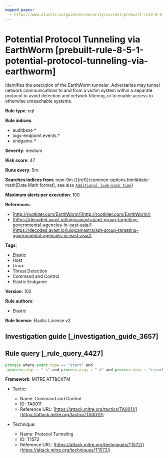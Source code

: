 ```yaml
---
mapped_pages:
  - https://www.elastic.co/guide/en/security/current/prebuilt-rule-8-5-1-potential-protocol-tunneling-via-earthworm.html
---
```


# Potential Protocol Tunneling via EarthWorm [prebuilt-rule-8-5-1-potential-protocol-tunneling-via-earthworm]

Identifies the execution of the EarthWorm tunneler. Adversaries may tunnel network communications to and from a victim system within a separate protocol to avoid detection and network filtering, or to enable access to otherwise unreachable systems.

**Rule type**: eql

**Rule indices**:

* auditbeat-*
* logs-endpoint.events.*
* endgame-*

**Severity**: medium

**Risk score**: 47

**Runs every**: 5m

**Searches indices from**: now-9m ({{ref}}/common-options.html#date-math[Date Math format], see also [`Additional look-back time`](docs-content://solutions/security/detect-and-alert/create-detection-rule.md#rule-schedule))

**Maximum alerts per execution**: 100

**References**:

* [http://rootkiter.com/EarthWorm/](http://rootkiter.com/EarthWorm/)
* [https://decoded.avast.io/luigicamastra/apt-group-targeting-governmental-agencies-in-east-asia/](https://decoded.avast.io/luigicamastra/apt-group-targeting-governmental-agencies-in-east-asia/)

**Tags**:

* Elastic
* Host
* Linux
* Threat Detection
* Command and Control
* Elastic Endgame

**Version**: 102

**Rule authors**:

* Elastic

**Rule license**: Elastic License v2

## Investigation guide [_investigation_guide_3657]



## Rule query [_rule_query_4427]

```js
process where event.type == "start" and
 process.args : "-s" and process.args : "-d" and process.args : "rssocks"
```

**Framework**: MITRE ATT&CKTM

* Tactic:

    * Name: Command and Control
    * ID: TA0011
    * Reference URL: [https://attack.mitre.org/tactics/TA0011/](https://attack.mitre.org/tactics/TA0011/)

* Technique:

    * Name: Protocol Tunneling
    * ID: T1572
    * Reference URL: [https://attack.mitre.org/techniques/T1572/](https://attack.mitre.org/techniques/T1572/)



